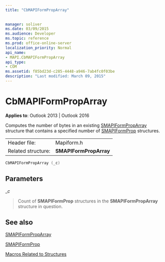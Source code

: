 ```yaml
---
title: "CbMAPIFormPropArray"
 
 
manager: soliver
ms.date: 03/09/2015
ms.audience: Developer
ms.topic: reference
ms.prod: office-online-server
localization_priority: Normal
api_name:
- MAPI.CbMAPIFormPropArray
api_type:
- COM
ms.assetid: f85bd23d-c285-4448-a946-7ab4fc0f03be
description: "Last modified: March 09, 2015"
---
```


# CbMAPIFormPropArray

  
  
**Applies to**: Outlook 2013 | Outlook 2016 
  
Computes the number of bytes in an existing [SMAPIFormPropArray](smapiformproparray.md) structure that contains a specified number of [SMAPIFormProp](smapiformprop.md) structures. 
  
|||
|:-----|:-----|
|Header file:  <br/> |Mapiform.h  <br/> |
|Related structure:  <br/> |**SMAPIFormPropArray** <br/> |
   
```cpp
CbMAPIFormPropArray (_c)
```

## Parameters

 __c_
  
> Count of **SMAPIFormProp** structures in the **SMAPIFormPropArray** structure in question. 
    
## See also



[SMAPIFormPropArray](smapiformproparray.md)
  
[SMAPIFormProp](smapiformprop.md)


[Macros Related to Structures](macros-related-to-structures.md)

